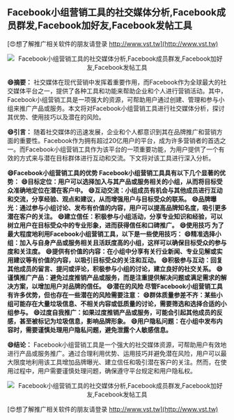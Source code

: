 ## **Facebook小组营销工具的社交媒体分析,Facebook成员群发,Facebook加好友,Facebook发帖工具**

[😍想了解推广相关软件的朋友请登录 http://www.vst.tw](http://www.vst.tw)

 <center><img src="https://vst.tw/MP4/tuiguang/png/4.png" alt="Facebook小组营销工具的社交媒体分析,Facebook成员群发,Facebook加好友,Facebook发帖工具"></center>

**😄摘要：**
社交媒体在现代营销中发挥着重要作用，而Facebook作为全球最大的社交媒体平台之一，提供了各种工具和功能来帮助企业和个人进行营销活动。其中，Facebook小组营销工具是一项强大的资源，可帮助用户通过创建、管理和参与小组来推广产品或服务。本文将对Facebook小组营销工具进行社交媒体分析，探讨其优势、使用技巧以及潜在的风险。

**😄引言：**
随着社交媒体的迅速发展，企业和个人都意识到其在品牌推广和营销方面的重要性。Facebook作为拥有超过20亿用户的平台，成为许多营销者的首选之一。而Facebook小组营销工具作为该平台的一项重要功能，为用户提供了一个有效的方式来与潜在目标群体进行互动和交流。下文将对该工具进行深入分析。

**😄Facebook小组营销工具的优势 Facebook小组营销工具具有以下几个显著的优势：**
**😄目标定位：用户可以选择加入与其产品或服务相关的小组，从而将目标受众准确地定位在潜在客户中。**
**😄互动交流：小组成员有机会与其他成员进行互动和交流，分享经验、观点和建议，从而增强用户与目标受众的联系。**
**😄品牌曝光：通过参与小组讨论、发布有价值的内容，用户可以提高品牌知名度，吸引更多潜在客户的关注。**
**😄建立信任：积极参与小组活动，分享专业知识和经验，可以树立用户在目标受众中的专业形象，进而获得信任和口碑推广。**
**😄使用技巧 为了最大程度地利用Facebook小组营销工具，以下是一些使用技巧：**
**😄精准选择小组：加入与自身产品或服务相关且活跃度高的小组，这样可以确保目标受众的参与度和关注度。**
**😄提供有价值的内容：在小组中分享有关行业新闻、专业见解或实用建议等有价值的内容，以吸引目标受众的关注和互动。**
**😄积极参与互动：回复其他成员的留言、提问或评论，积极参与小组的讨论，建立良好的社交关系。**
**😄谨慎推广产品：避免过度推销产品或服务，而是注重提供解决问题或满足需求的解决方案，以增加用户对品牌的信任。**
**😄潜在的风险 尽管Facebook小组营销工具有许多优势，但也存在一些潜在的风险需要注意：**
**😄群体质量参差不齐：某些小组可能存在大量垃圾信息、不相关内容或低质量的讨论，需要筛选和选择合适的小组参与。**
**😄过度自我推广：如果过度推销产品或服务，可能会引起其他成员的反感，甚至被标记为垃圾信息，影响品牌形象。**
**😄用户隐私问题：在小组中发布内容时，需要谨慎处理用户隐私问题，避免泄露个人敏感信息。**

**😄结论：**
Facebook小组营销工具是一个强大的社交媒体资源，可帮助用户有效地进行产品或服务推广。通过合理利用优势、运用技巧并避免潜在风险，用户可以最大限度地利用该工具增加品牌曝光、建立信任和吸引潜在客户的关注。然而，在使用过程中，用户需要谨慎处理问题，确保遵守平台规定和用户隐私权。

 <center><img src="https://vst.tw/MP4/tuiguang/png/6.png" alt="Facebook小组营销工具的社交媒体分析,Facebook成员群发,Facebook加好友,Facebook发帖工具"></center>

[😍想了解推广相关软件的朋友请登录 http://www.vst.tw](http://www.vst.tw)




